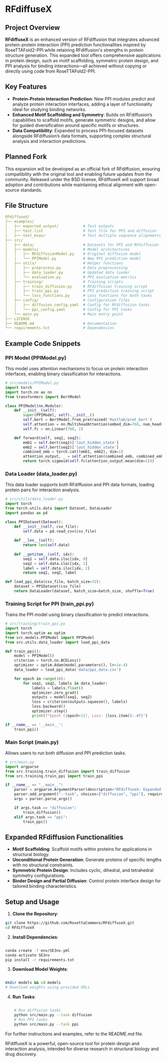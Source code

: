 # RFdiffuseX
## Project Overview

**RFdiffuseX** is an enhanced version of RFdiffusion that integrates advanced protein-protein interaction (PPI) prediction functionalities inspired by RoseTTAFold2-PPI while retaining RFdiffusion's strengths in protein structure generation. This expanded tool offers comprehensive applications in protein design, such as motif scaffolding, symmetric protein design, and PPI analysis for binding interactions—all achieved without copying or directly using code from RoseTTAFold2-PPI.

## Key Features

- **Protein-Protein Interaction Prediction**: New PPI modules predict and analyze protein interaction interfaces, adding a layer of functionality ideal for studying binding networks.
- **Enhanced Motif Scaffolding and Symmetry**: Builds on RFdiffusion’s capabilities to scaffold motifs, generate symmetric designs, and allow for guided diversification around specific motifs or structures.
- **Data Compatibility**: Expanded to process PPI-focused datasets alongside RFdiffusion’s data formats, supporting complex structural analysis and interaction predictions.

## Planned Fork

This expansion will be developed as an official fork of RFdiffusion, ensuring compatibility with the original tool and enabling future updates from the community. Released under the BSD license, RFdiffuseX will support broad adoption and contributions while maintaining ethical alignment with open-source standards.

## File Structure

```yml
RFdiffuseX/
├── examples/
│   ├── expected_output/           # Test outputs
│   ├── test.list                  # Test file for PPI and diffusion
│   ├── test_msas/                 # Test multiple sequence alignments
├── src/
│   ├── data/                      # Datasets for PPI and RFdiffusion
│   ├── models/                    # Model architectures
│   │   ├── RFdiffusionModel.py    # Original diffusion model
│   │   └── PPIModel.py            # New PPI prediction model
│   ├── utils/                     # Helper functions
│   │   ├── preprocess.py          # Data preprocessing
│   │   ├── data_loader.py         # Updated data loader
│   │   └── evaluation.py          # PPI evaluation metrics
│   ├── training/                  # Training scripts
│   │   ├── train_diffusion.py     # RFdiffusion training script
│   │   ├── train_ppi.py           # PPI prediction training script
│   │   └── loss_functions.py      # Loss functions for both tasks
│   ├── config/                    # Configuration files
│   │   ├── diffusion_config.yaml  # Config for RFdiffusion tasks
│   │   └── ppi_config.yaml        # Config for PPI tasks
│   └── main.py                    # Main entry point
├── LICENSE
├── README.md                      # Documentation
└── requirements.txt               # Dependencies
```

## Example Code Snippets
### PPI Model (PPIModel.py)

This model uses attention mechanisms to focus on protein interaction interfaces, enabling binary classification for interactions.

```python
# src/models/PPIModel.py
import torch
import torch.nn as nn
from transformers import BertModel

class PPIModel(nn.Module):
    def __init__(self):
        super(PPIModel, self).__init__()
        self.bert = BertModel.from_pretrained('Rostlab/prot_bert')
        self.attention = nn.MultiheadAttention(embed_dim=768, num_heads=8)
        self.fc = nn.Linear(768, 1)

    def forward(self, seq1, seq2):
        emb1 = self.bert(seq1)['last_hidden_state']
        emb2 = self.bert(seq2)['last_hidden_state']
        combined_emb = torch.cat((emb1, emb2), dim=1)
        attention_output, _ = self.attention(combined_emb, combined_emb, combined_emb)
        return torch.sigmoid(self.fc(attention_output.mean(dim=1)))
```

### Data Loader (data_loader.py)

This data loader supports both RFdiffusion and PPI data formats, loading protein pairs for interaction analysis.

```python
# src/utils/data_loader.py
import torch
from torch.utils.data import Dataset, DataLoader
import pandas as pd

class PPIDataset(Dataset):
    def __init__(self, csv_file):
        self.data = pd.read_csv(csv_file)
    
    def __len__(self):
        return len(self.data)
    
    def __getitem__(self, idx):
        seq1 = self.data.iloc[idx, 0]
        seq2 = self.data.iloc[idx, 1]
        label = self.data.iloc[idx, 2]
        return seq1, seq2, label

def load_ppi_data(csv_file, batch_size=32):
    dataset = PPIDataset(csv_file)
    return DataLoader(dataset, batch_size=batch_size, shuffle=True)
```

### Training Script for PPI (train_ppi.py)

Trains the PPI model using binary classification to predict interactions.

```python
# src/training/train_ppi.py
import torch
import torch.optim as optim
from src.models.PPIModel import PPIModel
from src.utils.data_loader import load_ppi_data

def train_ppi():
    model = PPIModel()
    criterion = torch.nn.BCELoss()
    optimizer = optim.Adam(model.parameters(), lr=1e-4)
    data_loader = load_ppi_data('data/ppi_data.csv')

    for epoch in range(10):
        for seq1, seq2, labels in data_loader:
            labels = labels.float()
            optimizer.zero_grad()
            outputs = model(seq1, seq2)
            loss = criterion(outputs.squeeze(), labels)
            loss.backward()
            optimizer.step()
            print(f"Epoch [{epoch+1}], Loss: {loss.item():.4f}")

if __name__ == '__main__':
    train_ppi()
```

### Main Script (main.py)

Allows users to run both diffusion and PPI prediction tasks.

```python
# src/main.py
import argparse
from src.training.train_diffusion import train_diffusion
from src.training.train_ppi import train_ppi

if __name__ == "__main__":
    parser = argparse.ArgumentParser(description="RFdiffuseX: Expanded RFdiffusion with PPI Prediction")
    parser.add_argument("--task", choices=["diffusion", "ppi"], required=True, help="Task to perform")
    args = parser.parse_args()

    if args.task == "diffusion":
        train_diffusion()
    elif args.task == "ppi":
        train_ppi()
```

## Expanded RFdiffusion Functionalities

- **Motif Scaffolding**: Scaffold motifs within proteins for applications in structural biology.
- **Unconditional Protein Generation**: Generate proteins of specific lengths with no structural constraints.
- **Symmetric Protein Design**: Includes cyclic, dihedral, and tetrahedral symmetry configurations.
- **Binder Design and Partial Diffusion**: Control protein interface design for tailored binding characteristics.

## Setup and Usage

1. **Clone the Repository**:
```bash
git clone https://github.com/RosettaCommons/RFdiffuseX.git
cd RFdiffuseX
```

2. **Install Dependencies**:

```bash

conda create -f env/SE3nv.yml
conda activate SE3nv
pip install -r requirements.txt
```

3. **Download Model Weights**:

```bash

mkdir models && cd models
# Download weights using provided URLs
```

4. **Run Tasks**:

```bash

    # Run diffusion tasks
    python src/main.py --task diffusion
    # Run PPI tasks
    python src/main.py --task ppi
```

For further instructions and examples, refer to the README.md file.

RFdiffuseX is a powerful, open-source tool for protein design and interaction analysis, intended for diverse research in structural biology and drug discovery.
